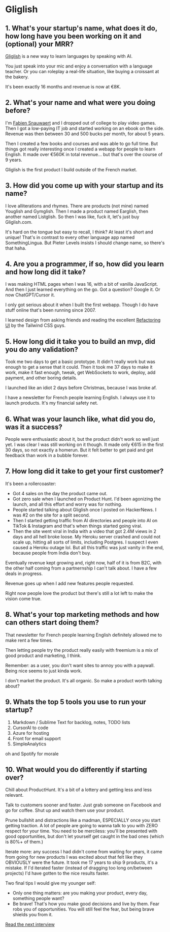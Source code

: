 # Gliglish

## 1. What's your startup's name, what does it do, how long have you been working on it and (optional) your MRR?

[Gliglish](https://gliglish.com) is a new way to learn languages by speaking with AI.

You just speak into your mic and enjoy a conversation with a language teacher. Or you can roleplay a real-life situation, like buying a croissant at the bakery.

It's been exactly 16 months and revenue is now at €8K.


## 2. What's your name and what were you doing before?

I'm [Fabien Snauwaert](https://fabiensnauwaert.com/) and I dropped out of college to play video games. Then I got a low-paying IT job and started working on an ebook on the side. Revenue was then between 30 and 500 bucks per month, for about 5 years.

Then I created a few books and courses and was able to go full time. But things got really interesting once I created a webapp for people to learn English. It made over €560K in total revenue… but that's over the course of 9 years.

Gliglish is the first product I build outside of the French market.


## 3. How did you come up with your startup and its name?

I love alliterations and rhymes. There are products (not mine) named Youglish and Gymglish. Then I made a product named Earglish, then another named Listglish. So then I was like, fuck it, let's just buy Gliglish.com.

It's hard on the tongue but easy to recall, I think? At least it's short and unique! That's in contrast to every other language app named SomethingLingua. But Pieter Levels insists I should change name, so there's that haha.


## 4. Are you a programmer, if so, how did you learn and how long did it take?

I was making HTML pages when I was 16, with a bit of vanilla JavaScript. And then I just learned everything on the go. Got a question? Google it. Or now ChatGPT/Cursor it.

I only got serious about it when I built the first webapp. Though I do have stuff online that's been running since 2007.

I learned design from asking friends and reading the excellent [Refactoring UI](https://refactoringui.com) by the Tailwind CSS guys.


## 5. How long did it take you to build an mvp, did you do any validation?

Took me two days to get a basic prototype. It didn't really work but was enough to get a sense that it could. Then it took me 37 days to make it work, make it fast enough, tweak, get WebSockets to work, deploy, add payment, and other boring details.

I launched like an idiot 2 days before Christmas, because I was broke af.

I have a newsletter for French people learning English. I always use it to launch products. It's my financial safety net.


## 6. What was your launch like, what did you do, was it a success?

People were enthusiastic about it, but the product didn't work so well just yet. I was clear I was still working on it though. It made only €615 in the first 30 days, so not exactly a homerun. But it felt better to get paid and get feedback than work in a bubble forever.


## 7. How long did it take to get your first customer?

It's been a rollercoaster:

- Got 4 sales on the day the product came out.
- Got zero sale when I launched on Product Hunt. I'd been agonizing the launch, and all this effort and worry was for nothing.
- People started talking about Gliglish once I posted on HackerNews. I was #2 on the site for a split second.
- Then I started getting traffic from AI directories and people into AI on TikTok & Instagram and that's when things started going viral.
- Then the site went viral in India with a video that got 2.4M views in 2 days and all hell broke loose. My Heroku server crashed and could not scale up, hitting all sorts of limits, including Postgres. I suspect I even caused a Heroku outage lol. But all this traffic was just vanity in the end, because people from India don't buy.

Eventually revenue kept growing and, right now, half of it is from B2C, with the other half coming from a partnernship I can't talk about. I have a few deals in progress.

Revenue goes up when I add new features people requested.

Right now people love the product but there's still a lot left to make the vision come true.


## 8. What's your top marketing methods and how can others start doing them?

That newsletter for French people learning English definitely allowed me to make rent a few times.

Then letting people try the product really easily with freemium is a mix of good product and marketing, I think.

Remember: as a user, you don't want sites to annoy you with a paywall. Being nice seems to just kinda work.

I don't market the product. It's all organic. So make a product worth talking about?


## 9. Whats the top 5 tools you use to run your startup?

1. Markdown / Sublime Text for backlog, notes, TODO lists
2. CursorAI to code
3. Azure for hosting
4. Front for email support
5. SimpleAnalytics

oh and Spotify for morale


## 10. What would you do differently if starting over?

Chill about ProductHunt. It's a bit of a lottery and getting less and less relevant.

Talk to customers sooner and faster. Just grab someone on Facebook and go for coffee. Shut up and watch them use your product.

Prune bullshit and distractions like a madman, ESPECIALLY once you start getting traction. A lot of people are going to wanna talk to you with ZERO respect for your time. You need to be merciless: you'll be presented with good opportunities, but don't let yourself get caught in the bad ones (which is 80%+ of them.)

Iterate more: any success I had didn't come from waiting for years, it came from going for new products I was excited about that felt like they OBVIOUSLY were the future. It took me 17 years to ship 9 products, it's a mistake. If I'd iterated faster (instead of dragging too long on/between projects) I'd have gotten to the nice results faster.

Two final tips I would give my younger self:

- Only one thing matters: are you making your product, every day, something people want?
- Be brave! That's how you make good decisions and live by them. Fear robs you of opportunities. You will still feel the fear, but being brave shields you from it.

[Read the next interview](plausible)